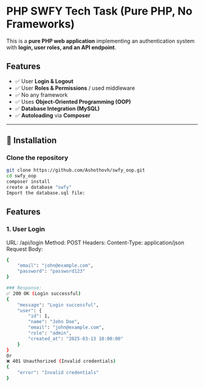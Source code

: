 # PHP SWFY Tech Task (Pure PHP, No Frameworks)

This is a **pure PHP web application** implementing an authentication system with **login, user roles, and an API endpoint**.

## Features
- ✅ User **Login & Logout**
- ✅ User **Roles & Permissions** / used middleware
- ✅ No any framework
- ✅ Uses **Object-Oriented Programming (OOP)** 
- ✅ **Database Integration (MySQL)**
- ✅ **Autoloading** via **Composer**

---

## 📂 Installation

### Clone the repository
```bash
git clone https://github.com/Ashothovh/swfy_oop.git
cd swfy_oop
composer install
create a database "swfy"
Import the database.sql file:
```
## Features
### 1. **User Login**
URL: /api/login
Method: POST
Headers: Content-Type: application/json
Request Body:
```bash
{
    "email": "john@example.com",
    "password": "password123"
}

### Response:
✅ 200 OK (Login successful)
{
    "message": "Login successful",
    "user": {
        "id": 1,
        "name": "John Doe",
        "email": "john@example.com",
        "role": "admin",
        "created_at": "2025-03-13 10:00:00"
    }
}
Or
❌ 401 Unauthorized (Invalid credentials)
{
    "error": "Invalid credentials"
}



